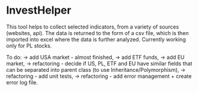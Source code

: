 # InvestHelper
This tool helps to collect selected indicators, from a variety of sources (websites, api). 
The data is returned to the form of a csv file, which is then imported into excel where the data is further analyzed. 
Currently working only for PL stocks.


To do:
	-> add USA market - almost finished,
	-> add ETF funds,
	-> add EU market,
	-> refactoring - decide if US, PL, ETF and EU have similar fields that can be separated into parent class (to use Inheritance/Polymorphism),
	-> refactoring - add unit tests,
	-> refactoring - add error management + create error log file.
